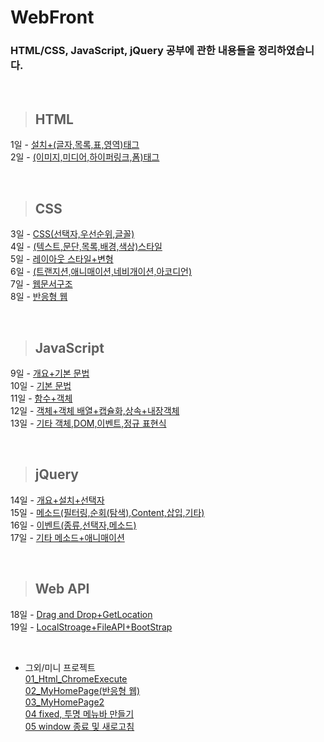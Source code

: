WebFront
==============

### HTML/CSS, JavaScript, jQuery 공부에 관한 내용들을 정리하였습니다.

<br/>

> ## HTML <br/>
 1일 - [설치+(글자,목록,표,영역)태그](https://github.com/Kalph/WebFrontStudy/tree/master/1Day) <br/>
 2일 - [(이미지,미디어,하이퍼링크,폼)태그](https://github.com/Kalph/WebFrontStudy/tree/master/2Day) <br/>
 
 <br/> 
 
> ## CSS <br/>
 3일 - [CSS(선택자,우선순위,글꼴)](https://github.com/Kalph/WebFrontStudy/tree/master/3Day) <br/>
 4일 - [(텍스트,문단,목록,배경,색상)스타일](https://github.com/Kalph/WebFrontStudy/tree/master/4Day) <br/> 
 5일 - [레이아웃 스타일+변형](https://github.com/Kalph/WebFrontStudy/tree/master/5Day) <br/>
 6일 - [(트랜지션,애니매이션,네비개이션,아코디언)](https://github.com/Kalph/WebFrontStudy/tree/master/6Day) <br/>
 7일 - [웹문서구조](https://github.com/Kalph/WebFrontStudy/tree/master/7Day)<br/>
 8일 - [반응형 웹](https://github.com/Kalph/WebFrontStudy/tree/master/8Day)<br/> 

<br/> 
 
> ## JavaScript <br/>
 9일 - [개요+기본 문법](https://github.com/Kalph/WebFrontStudy/tree/master/9Day)<br/>
 10일 - [기본 문법](https://github.com/Kalph/WebFrontStudy/tree/master/10Day)<br/>
 11일 - [함수+객체](https://github.com/Kalph/WebFrontStudy/tree/master/11Day)<br/>
 12일 - [객체+객체 배열+캡슐화,상속+내장객체](https://github.com/Kalph/WebFrontStudy/tree/master/12Day)<br/>
 13일 - [기타 객체,DOM,이벤트,정규 표현식](https://github.com/Kalph/WebFrontStudy/tree/master/13Day)<br/> 
 
 <br/> 
 
> ## jQuery <br/>
 14일 - [개요+설치+선택자](https://github.com/Kalph/WebFrontStudy/tree/master/14Day)<br/> 
 15일 - [메소드(필터링,순회(탐색),Content,삽입,기타)](https://github.com/Kalph/WebFrontStudy/tree/master/15Day)<br/> 
 16일 - [이벤트(종류,선택자,메소드)](https://github.com/Kalph/WebFrontStudy/tree/master/16Day)<br/> 
 17일 - [기타 메소드+애니매이션](https://github.com/Kalph/WebFrontStudy/tree/master/17Day)<br/> 
 
 <br/> 
 
> ## Web API <br/>
 18일 - [Drag and Drop+GetLocation](https://github.com/Kalph/WebFrontStudy/tree/master/18Day)<br/>
 19일 - [LocalStroage+FileAPI+BootStrap](https://github.com/Kalph/WebFrontStudy/tree/master/19Day)<br/>
 
<br/> 

* 그외/미니 프로젝트 <br/>
 [01_Html_ChromeExecute](https://github.com/Kalph/WebFrontStudy/blob/master/%EA%B7%B8%EC%99%B8/01_Html_ChromeExecute.md) <br/>
 [02_MyHomePage(반응형 웹)](https://github.com/Kalph/WebFrontStudy/tree/master/%EA%B7%B8%EC%99%B8/MyHomePage) <br/>
 [03_MyHomePage2](https://github.com/Kalph/WebFrontStudy/tree/master/%EA%B7%B8%EC%99%B8/Myhomepage2)<br>
 [04 fixed, 투명 메뉴바 만들기](https://github.com/Kalph/WebFrontStudy/blob/master/%EA%B7%B8%EC%99%B8/02_Fixed%2COpacity_Menubar.md)<br/>
 [05 window 종료 및 새로고침]()<br/>

 


